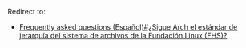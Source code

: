 Redirect to:

*   [Frequently asked questions (Español)#¿Sigue Arch el estándar de jerarquía del sistema de archivos de la Fundación Linux (FHS)?](/index.php/Frequently_asked_questions_(Espa%C3%B1ol)#¿Sigue_Arch_el_estándar_de_jerarquía_del_sistema_de_archivos_de_la_Fundación_Linux_(FHS)? "Frequently asked questions (Español)")